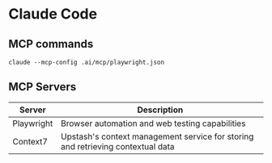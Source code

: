 # Claude Code

## MCP commands

`claude --mcp-config .ai/mcp/playwright.json`

## MCP Servers

| Server | Description |
|--------|-------------|
| Playwright | Browser automation and web testing capabilities |
| Context7 | Upstash's context management service for storing and retrieving contextual data |